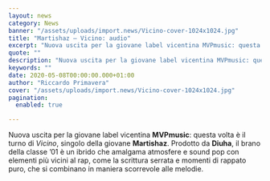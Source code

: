 ```yaml
---
layout: news
category: News
banner: "/assets/uploads/import.news/Vicino-cover-1024x1024.jpg"
title: "Martishaz – Vicino: audio"
excerpt: "Nuova uscita per la giovane label vicentina MVPmusic: questa volta è il turno di Vicino, singolo della giovane Martishaz. Prodotto da Diuha, il brano della classe ’01 è un ibrido che amalgama atmosfere e sound pop con elementi più vicini al rap, come la scrittura serrata e momenti di rappato puro, che si combinano in [&hellip"
quote: ""
description: "Nuova uscita per la giovane label vicentina MVPmusic: questa volta è il turno di Vicino, singolo della giovane Martishaz. Prodotto da Diuha, il brano della classe ’01 è un ibrido che amalgama atmosfere e sound pop con elementi più vicini al rap, come la scrittura serrata e momenti di rappato puro, che si combinano in [&hellip"
keywords: ""
date: 2020-05-08T00:00:00.000+01:00
author: "Riccardo Primavera"
cover: "/assets/uploads/import.news/Vicino-cover-1024x1024.jpg"
pagination:
  enabled: true

---
```


Nuova uscita per la giovane label vicentina **MVPmusic**: questa volta è il turno di _Vicino_, singolo della giovane **Martishaz**. Prodotto da **Diuha**, il brano della classe ’01 è un ibrido che amalgama atmosfere e sound pop con elementi più vicini al rap, come la scrittura serrata e momenti di rappato puro, che si combinano in maniera scorrevole alle melodie.